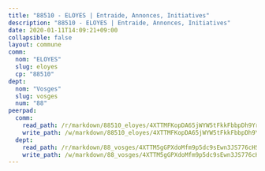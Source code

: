```yaml
---
title: "88510 - ELOYES | Entraide, Annonces, Initiatives"
description: "88510 - ELOYES | Entraide, Annonces, Initiatives"
date: 2020-01-11T14:09:21+09:00
collapsible: false
layout: commune
comm:
  nom: "ELOYES"
  slug: eloyes
  cp: "88510"
dept:
  nom: "Vosges"
  slug: vosges
  num: "88"
peerpad:
  comm:
    read_path: /r/markdown/88510_eloyes/4XTTMFKopDA65jWYW5tFkkFbbpDh9Yr3Djy2btQofVmeUyum7
    write_path: /w/markdown/88510_eloyes/4XTTMFKopDA65jWYW5tFkkFbbpDh9Yr3Djy2btQofVmeUyum7-K3TgU5jgfBuGACgxSET7uwMuHZ7uvpCzbUZ4ru7koy8P9xWFYq5wZQHbdF7Kt1Xx4zJQDPdsSiaYNT7nxPpX2jCUw74C6D48d93Kvxdst8Chsh4UzACizKVyeMTR5MxyUodL4DTb
  dept:
    read_path: /r/markdown/88_vosges/4XTTM5gGPXdoMfm9p5dc9sEwn3JS776cHSw64JYpD4AKnKgyh
    write_path: /w/markdown/88_vosges/4XTTM5gGPXdoMfm9p5dc9sEwn3JS776cHSw64JYpD4AKnKgyh-K3TgUjEFywcTUHQwfrd2vcZqhoXLakdoQGFv4iriv1FKkvQkBsudnBxafkQDfPcxTDRHN5T6bYyganuvcakuKenYoB5mPLKqUBjNMwpn75GQVixUmzXGkneDufRSqDthC8iyXi1Z
---
```


